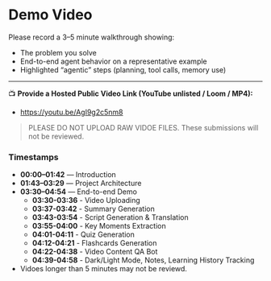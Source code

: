 # Demo Video

Please record a 3–5 minute walkthrough showing:

- The problem you solve  
- End-to-end agent behavior on a representative example  
- Highlighted “agentic” steps (planning, tool calls, memory use)

---

📺 **Provide a Hosted Public Video Link (YouTube unlisted / Loom / MP4):**
- https://youtu.be/AgI9g2c5nm8

> PLEASE DO NOT UPLOAD RAW VIDOE FILES. These submissions will not be reviewed.

### Timestamps

- **00:00–01:42** — Introduction  
- **01:43–03:29** — Project Architecture  
- **03:30–04:54** — End-to-end Demo
    - **03:30-03:36** - Video Uploading
    - **03:37-03:42** - Summary Generation
    - **03:43-03:54** - Script Generation & Translation
    - **03:55-04:00** - Key Moments Extraction
    - **04:01-04:11** - Quiz Generation
    - **04:12-04:21** - Flashcards Generation
    - **04:22-04:38** - Video Content QA Bot
    - **04:39-04:58** - Dark/Light Mode, Notes, Learning History Tracking
- Vidoes longer than 5 minutes may not be reviewd. 
